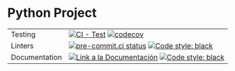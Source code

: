 # Python Project

|                 |                                                                                                                                                                                                                                                                                                                         |
|-----------------|-------------------------------------------------------------------------------------------------------------------------------------------------------------------------------------------------------------------------------------------------------------------------------------------------------------------------|
| Testing         | [![CI - Test](https://github.com/fralfaro/python_project/actions/workflows/ci.yml/badge.svg)](https://github.com/pandas-dev/pandas/actions/workflows/unit-tests.yml) [![codecov](https://codecov.io/gh/fralfaro/python_project/branch/master/graph/badge.svg)](https://codecov.io/gh/fralfaro/python_project)           |
| Linters         | [![pre-commit.ci status](https://results.pre-commit.ci/badge/github/fralfaro/python_project/master.svg)](https://results.pre-commit.ci/latest/github/fralfaro/python_project/master) <a href="https://github.com/psf/black"><img alt="Code style: black" src="https://img.shields.io/badge/code%20style-black-000000.svg"></a>   |
| Documentation   | <a href="https://fralfaro.github.io/python_project/"><img alt="Link a la Documentación" src="https://img.shields.io/badge/docs-link-brightgreen"></a>    <a href="https://github.com/psf/black"><img alt="Code style: black" src="https://img.shields.io/badge/framework-mkdocs--material-000000.svg"></a>              |
